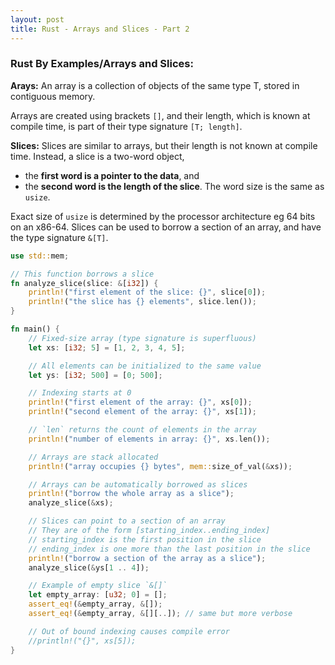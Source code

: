 ```yaml
---
layout: post
title: Rust - Arrays and Slices - Part 2
---
```


### Rust By Examples/Arrays and Slices:

__Arays:__
An array is a collection of objects of the same type T, stored in contiguous memory. 

Arrays are created using brackets `[]`, and their length, which is known at compile time, is part of 
their type signature `[T; length]`.

__Slices:__
Slices are similar to arrays, but their length is not known at compile time. Instead, a slice is a 
two-word object, 

* the __first word is a pointer to the data__, and 
* the __second word is the length of the slice__.  The word size is the same as `usize`. 

Exact size of `usize` is determined by the processor architecture eg 64 bits on an x86-64. 
Slices can be used to borrow a section of an array, and have the type signature `&[T]`.

```rust
use std::mem;

// This function borrows a slice
fn analyze_slice(slice: &[i32]) {
    println!("first element of the slice: {}", slice[0]);
    println!("the slice has {} elements", slice.len());
}

fn main() {
    // Fixed-size array (type signature is superfluous)
    let xs: [i32; 5] = [1, 2, 3, 4, 5];

    // All elements can be initialized to the same value
    let ys: [i32; 500] = [0; 500];

    // Indexing starts at 0
    println!("first element of the array: {}", xs[0]);
    println!("second element of the array: {}", xs[1]);

    // `len` returns the count of elements in the array
    println!("number of elements in array: {}", xs.len());

    // Arrays are stack allocated
    println!("array occupies {} bytes", mem::size_of_val(&xs));

    // Arrays can be automatically borrowed as slices
    println!("borrow the whole array as a slice");
    analyze_slice(&xs);

    // Slices can point to a section of an array
    // They are of the form [starting_index..ending_index]
    // starting_index is the first position in the slice
    // ending_index is one more than the last position in the slice
    println!("borrow a section of the array as a slice");
    analyze_slice(&ys[1 .. 4]);

    // Example of empty slice `&[]`
    let empty_array: [u32; 0] = [];
    assert_eq!(&empty_array, &[]);
    assert_eq!(&empty_array, &[][..]); // same but more verbose

    // Out of bound indexing causes compile error
    //println!("{}", xs[5]);
}
```
